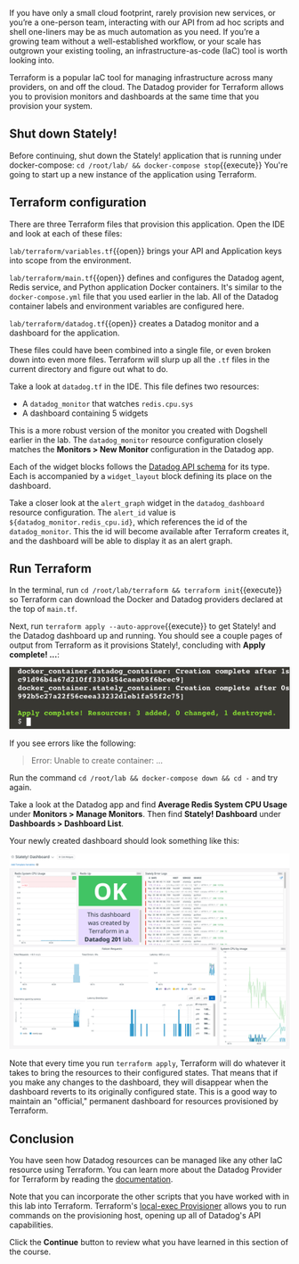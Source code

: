 If you have only a small cloud footprint, rarely provision new services, or you’re a one-person team, interacting with our API from ad hoc scripts and shell one-liners may be as much automation as you need. If you’re a growing team without a well-established workflow, or your scale has outgrown your existing tooling, an infrastructure-as-code (IaC) tool is worth looking into.

Terraform is a popular IaC tool for managing infrastructure across many providers, on and off the cloud. The Datadog provider for Terraform allows you to provision monitors and dashboards at the same time that you provision your system.

## Shut down Stately!
Before continuing, shut down the Stately! application that is running under docker-compose: `cd /root/lab/ && docker-compose stop`{{execute}} You're going to start up a new instance of the application using Terraform.
## Terraform configuration
There are three Terraform files that provision this application. Open the IDE and look at each of these files:

`lab/terraform/variables.tf`{{open}} brings your API and Application keys into scope from the environment. 

`lab/terraform/main.tf`{{open}} defines and configures the Datadog agent, Redis service, and Python application Docker containers. It's similar to the `docker-compose.yml` file that you used earlier in the lab. All of the Datadog container labels and environment variables are configured here.

`lab/terraform/datadog.tf`{{open}} creates a Datadog monitor and a dashboard for the application.

These files could have been combined into a single file, or even broken down into even more files. Terraform will slurp up all the `.tf` files in the current directory and figure out what to do.

Take a look at `datadog.tf` in the IDE. This file defines two resources: 
  - A `datadog_monitor` that watches `redis.cpu.sys`
  - A dashboard containing 5 widgets

This is a more robust version of the monitor you created with Dogshell earlier in the lab. The `datadog_monitor` resource configuration closely matches the **Monitors > New Monitor** configuration in the Datadog app.

Each of the widget blocks follows the [Datadog API schema](https://docs.datadoghq.com/dashboards/widgets/) for its type. Each is accompanied by a `widget_layout` block defining its place on the dashboard.

Take a closer look at the `alert_graph` widget in the `datadog_dashboard` resource configuration. The `alert_id` value is `${datadog_monitor.redis_cpu.id}`, which references the id of the `datadog_monitor`. This the id will become available after Terraform creates it, and the dashboard will be able to display it as an alert graph.

## Run Terraform
In the terminal, run `cd /root/lab/terraform && terraform init`{{execute}} so Terraform can download the Docker and Datadog providers declared at the top of `main.tf`.

Next, run `terraform apply --auto-approve`{{execute}} to get Stately! and the Datadog dashboard up and running. You should see a couple pages of output from Terraform as it provisions Stately!, concluding with **Apply complete! ...**:

![Terraform apply complete](./assets/terraform_apply_complete.png)

 If you see errors like the following:

> Error: Unable to create container: ...

Run the command `cd /root/lab && docker-compose down && cd -` and try again.

Take a look at the Datadog app and find **Average Redis System CPU Usage** under **Monitors > Manage Monitors**. Then find **Stately! Dashboard** under **Dashboards > Dashboard List**. 

Your newly created dashboard should look something like this:

![Terraform created dashboard](./assets/dash_created_by_terraform.png)

Note that every time you run `terraform apply`, Terraform will do whatever it takes to bring the resources to their configured states. That means that if you make any changes to the dashboard, they will disappear when the dashboard reverts to its originally configured state. This is a good way to maintain an "official," permanent dashboard for resources provisioned by Terraform.

## Conclusion
You have seen how Datadog resources can be managed like any other IaC resource using Terraform. You can learn more about the Datadog Provider for Terraform by reading the [documentation](https://registry.terraform.io/providers/DataDog/datadog/latest/docs). 

Note that you can incorporate the other scripts that you have worked with in this lab into Terraform. Terraform's [local-exec Provisioner](https://www.terraform.io/docs/language/resources/provisioners/local-exec.html) allows you to run commands on the provisioning host, opening up all of Datadog's API capabilities.

Click the **Continue** button to review what you have learned in this section of the course.
